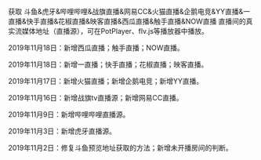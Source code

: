 获取 斗鱼&虎牙&哔哩哔哩&战旗直播&网易CC&火猫直播&企鹅电竞&YY直播&一直播&快手直播&花椒直播&映客直播&西瓜直播&触手直播&NOW直播  直播间的真实流媒体地址（直播源），可在PotPlayer、flv.js等播放器中播放。

2019年11月18日：新增西瓜直播；触手直播；NOW直播。

2019年11月18日：新增一直播；快手直播；花椒直播；映客直播。

2019年11月17日：新增火猫直播；新增企鹅电竞；新增YY直播。

2019年11月16日：新增战旗tv直播源；新增网易CC直播。

2019年11月9日：新增哔哩哔哩直播源。

2019年11月3日：新增虎牙直播源。

2019年11月2日：修复斗鱼预览地址获取的方法；新增未开播房间的判断。

